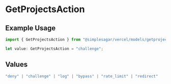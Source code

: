 # GetProjectsAction

## Example Usage

```typescript
import { GetProjectsAction } from "@simplesagar/vercel/models/getprojectsop.js";

let value: GetProjectsAction = "challenge";
```

## Values

```typescript
"deny" | "challenge" | "log" | "bypass" | "rate_limit" | "redirect"
```